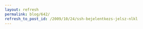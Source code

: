 ```yaml
---
layout: refresh
permalink: blog/642/
refresh_to_post_id: /2009/10/24/ssh-bejelentkezs-jelsz-nlkl
---
```

